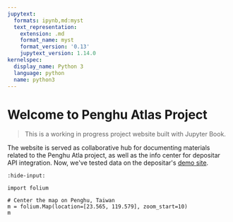 ```yaml
---
jupytext:
  formats: ipynb,md:myst
  text_representation:
    extension: .md
    format_name: myst
    format_version: '0.13'
    jupytext_version: 1.14.0
kernelspec:
  display_name: Python 3
  language: python
  name: python3
---
```


# Welcome to Penghu Atlas Project

>This is a working in progress project website built with Jupyter Book.

The website is served as collaborative hub for documenting materials related to the Penghu Atla project, as well as the info center for depositar API integration. Now, we've tested data on the depositar's [demo site](https://demo.depositar.io/en/). 


```{code-cell} ipython3
:hide-input:

import folium

# Center the map on Penghu, Taiwan
m = folium.Map(location=[23.565, 119.579], zoom_start=10)
m
```
